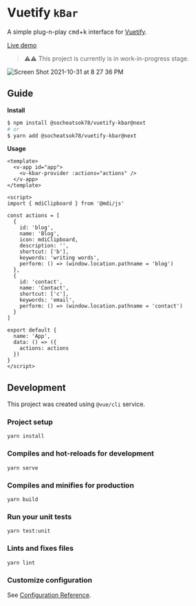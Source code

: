 # Vuetify `kBar`

A simple plug-n-play <kbd>cmd</kbd>+<kbd>k</kbd> interface for [Vuetify](http://vuetifyjs.com/).

[Live demo](https://socheat.dev/vuetify-kbar/)

> :warning::warning: This project is currently is in work-in-progress stage.

![Screen Shot 2021-10-31 at 8 27 36 PM](https://user-images.githubusercontent.com/4363857/139585888-5a2c6e9d-a57d-49fb-8421-b730ad1157ef.png)

## Guide

**Install**

```sh
$ npm install @socheatsok78/vuetify-kbar@next
# or
$ yarn add @socheatsok78/vuetify-kbar@next
```

**Usage**

```vue
<template>
  <v-app id="app">
    <v-kbar-provider :actions="actions" />
  </v-app>
</template>

<script>
import { mdiClipboard } from '@mdi/js'

const actions = [
  {
    id: 'blog',
    name: 'Blog',
    icon: mdiClipboard,
    description: '',
    shortcut: ['b'],
    keywords: 'writing words',
    perform: () => (window.location.pathname = 'blog')
  },
  {
    id: 'contact',
    name: 'Contact',
    shortcut: ['c'],
    keywords: 'email',
    perform: () => (window.location.pathname = 'contact')
  }
]

export default {
  name: 'App',
  data: () => ({
    actions: actions
  })
}
</script>

```

## Development

This project was created using `@vue/cli` service.

### Project setup
```
yarn install
```

### Compiles and hot-reloads for development
```
yarn serve
```

### Compiles and minifies for production
```
yarn build
```

### Run your unit tests
```
yarn test:unit
```

### Lints and fixes files
```
yarn lint
```

### Customize configuration
See [Configuration Reference](https://cli.vuejs.org/config/).
